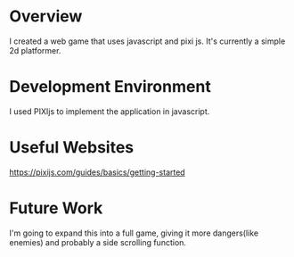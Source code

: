 # Overview

I created a web game that uses javascript and pixi js. It's currently a simple 2d platformer. 



# Development Environment

I used PIXIjs to implement the application in javascript. 

# Useful Websites

https://pixijs.com/guides/basics/getting-started

# Future Work

I'm going to expand this into a full game, giving it more dangers(like enemies) and probably a side scrolling function. 
